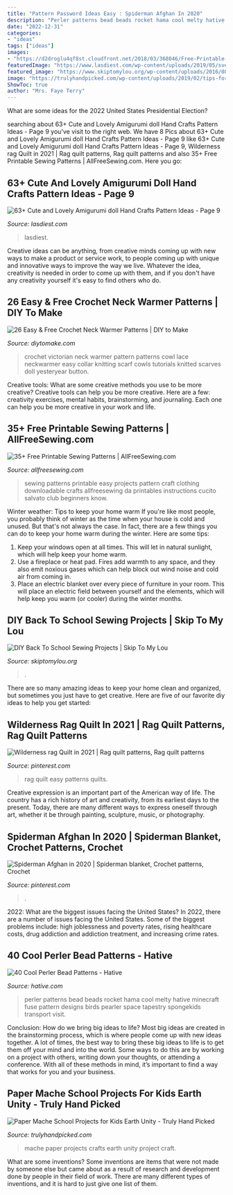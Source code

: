 ```yaml
---
title: "Pattern Password Ideas Easy : Spiderman Afghan In 2020"
description: "Perler patterns bead beads rocket hama cool melty hative minecraft fuse pattern designs birds pearler space tapestry spongekids transport visit"
date: "2022-12-31"
categories:
- "ideas"
tags: ["ideas"]
images:
- "https://d2droglu4qf8st.cloudfront.net/2018/03/368046/Free-Printable-Sewing-Patterns-pin-new_ExtraLarge800_ID-2683405.png?v=2683405"
featuredImage: "https://www.lasdiest.com/wp-content/uploads/2019/05/svetko.toys_24254081_1522770121147379_3115899997590126592_n-e1557096405766.jpg"
featured_image: "https://www.skiptomylou.org/wp-content/uploads/2016/08/Water-Bottle-Holder-with-Free-Pattern-Artzy-Creations.jpg"
image: "https://trulyhandpicked.com/wp-content/uploads/2019/02/tips-for-papermch-school-projects-a-pretty-happy-home-1550682767k48ng.jpg"
ShowToc: true
author: "Mrs. Faye Terry"
---
```



What are some ideas for the 2022 United States Presidential Election?

	

		
searching about 63+ Cute and Lovely Amigurumi doll Hand Crafts Pattern Ideas - Page 9 you've visit to the right web. We have 8 Pics about 63+ Cute and Lovely Amigurumi doll Hand Crafts Pattern Ideas - Page 9 like 63+ Cute and Lovely Amigurumi doll Hand Crafts Pattern Ideas - Page 9, Wilderness rag Quilt in 2021 | Rag quilt patterns, Rag quilt patterns and also 35+ Free Printable Sewing Patterns | AllFreeSewing.com. Here you go:
		
    
## 63+ Cute And Lovely Amigurumi Doll Hand Crafts Pattern Ideas - Page 9

<img loading=lazy src="https://www.lasdiest.com/wp-content/uploads/2019/05/svetko.toys_24254081_1522770121147379_3115899997590126592_n-e1557096405766.jpg" onerror="this.onerror=null;this.src='https://tse4.mm.bing.net/th?id=OIP.o6BGrWhPD1Q-LtO0zmVz3AHaOQ&amp;pid=15.1';" alt="63+ Cute and Lovely Amigurumi doll Hand Crafts Pattern Ideas - Page 9">

_Source: lasdiest.com_

>lasdiest. 

	

Creative ideas can be anything, from creative minds coming up with new ways to make a product or service work, to people coming up with unique and innovative ways to improve the way we live. Whatever the idea, creativity is needed in order to come up with them, and if you don't have any creativity yourself it's easy to find others who do.

    
## 26 Easy &amp; Free Crochet Neck Warmer Patterns | DIY To Make

<img loading=lazy src="http://www.diytomake.com/wp-content/uploads/2016/10/crochet-cowl-Neckwarmer.jpg" onerror="this.onerror=null;this.src='https://tse1.mm.bing.net/th?id=OIP.qf1d7b3SoappoMpb8SLbiQHaJ5&amp;pid=15.1';" alt="26 Easy &amp; Free Crochet Neck Warmer Patterns | DIY to Make">

_Source: diytomake.com_

>crochet victorian neck warmer pattern patterns cowl lace neckwarmer easy collar knitting scarf cowls tutorials knitted scarves doll yesteryear button. 

	

Creative tools: What are some creative methods you use to be more creative?
Creative tools can help you be more creative. Here are a few: creativity exercises, mental habits, brainstorming, and journaling. Each one can help you be more creative in your work and life.

    
## 35+ Free Printable Sewing Patterns | AllFreeSewing.com

<img loading=lazy src="https://d2droglu4qf8st.cloudfront.net/2018/03/368046/Free-Printable-Sewing-Patterns-pin-new_ExtraLarge800_ID-2683405.png?v=2683405" onerror="this.onerror=null;this.src='https://tse1.mm.bing.net/th?id=OIP.vBBlfmWYQ6AKSR9mM8PZDwHaLG&amp;pid=15.1';" alt="35+ Free Printable Sewing Patterns | AllFreeSewing.com">

_Source: allfreesewing.com_

>sewing patterns printable easy projects pattern craft clothing downloadable crafts allfreesewing da printables instructions cucito salvato club beginners know. 

	

Winter weather: Tips to keep your home warm
If you're like most people, you probably think of winter as the time when your house is cold and unused. But that's not always the case. In fact, there are a few things you can do to keep your home warm during the winter. Here are some tips:
1) Keep your windows open at all times. This will let in natural sunlight, which will help keep your home warm.
2) Use a fireplace or heat pad. Fires add warmth to any space, and they also emit noxious gases which can help block out wind noise and cold air from coming in.
3) Place an electric blanket over every piece of furniture in your room. This will place an electric field between yourself and the elements, which will help keep you warm (or cooler) during the winter months.

    
## DIY Back To School Sewing Projects | Skip To My Lou

<img loading=lazy src="https://www.skiptomylou.org/wp-content/uploads/2016/08/Water-Bottle-Holder-with-Free-Pattern-Artzy-Creations.jpg" onerror="this.onerror=null;this.src='https://tse4.mm.bing.net/th?id=OIP.KiutxnyTGo8E9n0qoQtPSwHaLH&amp;pid=15.1';" alt="DIY Back To School Sewing Projects | Skip To My Lou">

_Source: skiptomylou.org_

>. 

	

There are so many amazing ideas to keep your home clean and organized, but sometimes you just have to get creative. Here are five of our favorite diy ideas to help you get started: 

    
## Wilderness Rag Quilt In 2021 | Rag Quilt Patterns, Rag Quilt Patterns

<img loading=lazy src="https://i.pinimg.com/736x/6e/f4/c8/6ef4c82d81832abf988ff9cc894f40ce.jpg" onerror="this.onerror=null;this.src='https://tse3.mm.bing.net/th?id=OIP.gHU8arXHAbt5tIBohG842wHaJ3&amp;pid=15.1';" alt="Wilderness rag Quilt in 2021 | Rag quilt patterns, Rag quilt patterns">

_Source: pinterest.com_

>rag quilt easy patterns quilts. 

	

Creative expression is an important part of the American way of life. The country has a rich history of art and creativity, from its earliest days to the present. Today, there are many different ways to express oneself through art, whether it be through painting, sculpture, music, or photography.

    
## Spiderman Afghan In 2020 | Spiderman Blanket, Crochet Patterns, Crochet

<img loading=lazy src="https://i.pinimg.com/736x/db/7e/58/db7e58b320ee8eedaad827b35d4d8423.jpg" onerror="this.onerror=null;this.src='https://tse4.mm.bing.net/th?id=OIP.dwZ9-0BVdpe4Ng30r9CkDAHaPP&amp;pid=15.1';" alt="Spiderman Afghan in 2020 | Spiderman blanket, Crochet patterns, Crochet">

_Source: pinterest.com_

>. 

	

2022: What are the biggest issues facing the United States?
In 2022, there are a number of issues facing the United States. Some of the biggest problems include: high joblessness and poverty rates, rising healthcare costs, drug addiction and addiction treatment, and increasing crime rates.

    
## 40 Cool Perler Bead Patterns - Hative

<img loading=lazy src="https://hative.com/wp-content/uploads/2014/04/perler-beads-patterns/38-rocket-beads-patterns.gif" onerror="this.onerror=null;this.src='https://tse3.mm.bing.net/th?id=OIP.D33tAlwlbEdxptgm7WqpLgHaG8&amp;pid=15.1';" alt="40 Cool Perler Bead Patterns - Hative">

_Source: hative.com_

>perler patterns bead beads rocket hama cool melty hative minecraft fuse pattern designs birds pearler space tapestry spongekids transport visit. 

	

Conclusion: How do we bring big ideas to life?
Most big ideas are created in the brainstorming process, which is where people come up with new ideas together. A lot of times, the best way to bring these big ideas to life is to get them off your mind and into the world. Some ways to do this are by working on a project with others, writing down your thoughts, or attending a conference. With all of these methods in mind, it’s important to find a way that works for you and your business.

    
## Paper Mache School Projects For Kids Earth Unity - Truly Hand Picked

<img loading=lazy src="https://trulyhandpicked.com/wp-content/uploads/2019/02/tips-for-papermch-school-projects-a-pretty-happy-home-1550682767k48ng.jpg" onerror="this.onerror=null;this.src='https://tse3.mm.bing.net/th?id=OIP.QHsHJhKqrTojo9RY0JeHjwHaJ4&amp;pid=15.1';" alt="Paper Mache School Projects for Kids Earth Unity - Truly Hand Picked">

_Source: trulyhandpicked.com_

>mache paper projects crafts earth unity project craft. 

	

What are some inventions?
Some inventions are items that were not made by someone else but came about as a result of research and development done by people in their field of work. There are many different types of inventions, and it is hard to just give one list of them.

